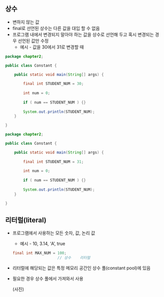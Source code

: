 ## 상수

- 변하지 않는 값
- final로 선언된 상수는 다른 값을 대입 할 수 없음
- 프로그램 내에서 변경되지 말아야 하는 값을 상수로 선언해 두고 혹시 변경되는 경우 선언된 값만 수정
    - 예시 - 값을 30에서 31로 변경할 때

```java
package chapter2;

public class Constant {

	public static void main(String[] args) {
		
		final int STUDENT_NUM = 30;
		
		int num = 0;
		
		if ( num == STUDENT_NUM ) {}
		
		System.out.println(STUDENT_NUM);
	}

}
```

```java
package chapter2;

public class Constant {

	public static void main(String[] args) {
		
		final int STUDENT_NUM = 31;
		
		int num = 0;
		
		if ( num == STUDENT_NUM ) {}
		
		System.out.println(STUDENT_NUM);
	}

}
```

## 리터럴(literal)

- 프로그램에서 사용하는 모든 숫자, 값, 논리 값
    - 예시 - 10, 3.14, ‘A’, true
    
    ```java
    final int MAX_NUM = 100;
    					// 상수    리터럴
    ```
    
- 리터럴에 해당되는 값은 특정 메모리 공간인 상수 풀(constant pool)에 있음
- 필요한 경우 상수 풀에서 가져와서 사용
    
    (사진)